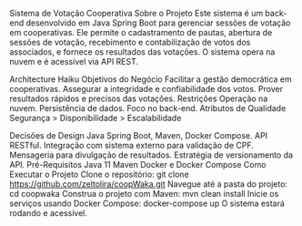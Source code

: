 Sistema de Votação Cooperativa
Sobre o Projeto
Este sistema é um back-end desenvolvido em Java Spring Boot para gerenciar sessões de votação em cooperativas. Ele permite o cadastramento de pautas, abertura de sessões de votação, recebimento e contabilização de votos dos associados, e fornece os resultados das votações. O sistema opera na nuvem e é acessível via API REST.

Architecture Haiku
Objetivos do Negócio
Facilitar a gestão democrática em cooperativas.
Assegurar a integridade e confiabilidade dos votos.
Prover resultados rápidos e precisos das votações.
Restrições
Operação na nuvem.
Persistência de dados.
Foco no back-end.
Atributos de Qualidade
Segurança > Disponibilidade > Escalabilidade

Decisões de Design
Java Spring Boot, Maven, Docker Compose.
API RESTful.
Integração com sistema externo para validação de CPF.
Mensageria para divulgação de resultados.
Estratégia de versionamento da API.
Pré-Requisitos
Java 11
Maven
Docker e Docker Compose
Como Executar o Projeto
Clone o repositório: git clone https://github.com/zeltolira/coopWaka.git
Navegue até a pasta do projeto: cd coopwaka
Construa o projeto com Maven: mvn clean install
Inicie os serviços usando Docker Compose: docker-compose up
O sistema estará rodando e acessível.
